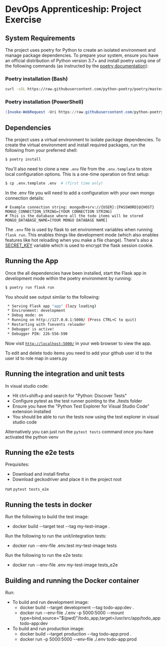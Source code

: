 # DevOps Apprenticeship: Project Exercise

## System Requirements

The project uses poetry for Python to create an isolated environment and manage package dependencies. To prepare your system, ensure you have an official distribution of Python version 3.7+ and install poetry using one of the following commands (as instructed by the [poetry documentation](https://python-poetry.org/docs/#system-requirements)):

### Poetry installation (Bash)

```bash
curl -sSL https://raw.githubusercontent.com/python-poetry/poetry/master/get-poetry.py | python
```

### Poetry installation (PowerShell)

```powershell
(Invoke-WebRequest -Uri https://raw.githubusercontent.com/python-poetry/poetry/master/get-poetry.py -UseBasicParsing).Content | python
```

## Dependencies

The project uses a virtual environment to isolate package dependencies. To create the virtual environment and install required packages, run the following from your preferred shell:

```bash
$ poetry install
```

You'll also need to clone a new `.env` file from the `.env.template` to store local configuration options. This is a one-time operation on first setup:

```bash
$ cp .env.template .env  # (first time only)
```

In the .env file you will need to add a configuration with your own mongo connection details:
```
# Example connection string: mongodb+srv://{USER}:{PASSWORD}@{HOST}
MONGO_CONNECTION_STRING=[YOUR CONNECTION STRING]
# This is the database where all the todo items will be stored
MONGO_DATABASE_NAME=[YOUR MONGO DATABASE NAME]
```

The `.env` file is used by flask to set environment variables when running `flask run`. This enables things like development mode (which also enables features like hot reloading when you make a file change). There's also a [SECRET_KEY](https://flask.palletsprojects.com/en/1.1.x/config/#SECRET_KEY) variable which is used to encrypt the flask session cookie.

## Running the App

Once the all dependencies have been installed, start the Flask app in development mode within the poetry environment by running:
```bash
$ poetry run flask run
```

You should see output similar to the following:
```bash
 * Serving Flask app "app" (lazy loading)
 * Environment: development
 * Debug mode: on
 * Running on http://127.0.0.1:5000/ (Press CTRL+C to quit)
 * Restarting with fsevents reloader
 * Debugger is active!
 * Debugger PIN: 226-556-590
```
Now visit [`http://localhost:5000/`](http://localhost:5000/) in your web browser to view the app.

To edit and delete todo items you need to add your github user id to the user id to role map in users.py

## Running the integration and unit tests

In visual studio code:
 - Hit ctrl+shift+p and search for "Python: Discover Tests"
 - Configure pytest as the test runner pointing to the ./tests folder
 - Ensure you have the "Python Test Explorer for Visual Studio Code" extension installed
 - You should be able to run the tests now using the test explorer in visual studio code

 Alternatively you can just run the `pytest tests` command once you have activated the python venv

## Running the e2e tests

 Prequisites:
  - Download and install firefox
  - Download geckodriver and place it in the project root

run `pytest tests_e2e`

## Running the tests in docker

Run the following to build the test image:
 - docker build --target test --tag my-test-image .

Run the following to run the unit/integration tests:
 - docker run --env-file .env.test my-test-image tests

Run the following to run the e2e tests:
 - docker run --env-file .env my-test-image tests_e2e

## Building and running the Docker container

Run:
 - To build and run development image:
   - docker build --target development --tag todo-app:dev .
   - docker run --env-file ./.env -p 5000:5000 --mount type=bind,source="$(pwd)"/todo_app,target=/usr/src/app/todo_app todo-app:dev
 - To build and run production image:
   - docker build --target production --tag todo-app:prod .
   - docker run -p 5000:5000 --env-file ./.env todo-app:prod